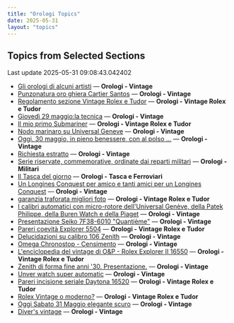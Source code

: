 ```yaml
---
title: "Orologi Topics"
date: 2025-05-31
layout: "topics"
---
```


## Topics from Selected Sections

Last update 2025-05-31 09:08:43.042402

- [Gli orologi di alcuni artisti](https://orologi.forumfree.it/?t=74548350) — **Orologi - Vintage**
- [Punzonatura oro ghiera  Cartier Santos](https://orologi.forumfree.it/?t=80708955) — **Orologi - Vintage**
- [Regolamento sezione Vintage Rolex e Tudor](https://orologi.forumfree.it/?t=80708675) — **Orologi - Vintage Rolex e Tudor**
- [Giovedì 29 maggio:la tecnica](https://orologi.forumfree.it/?t=80707220) — **Orologi - Vintage**
- [Il mio primo Submariner](https://orologi.forumfree.it/?t=80696857) — **Orologi - Vintage Rolex e Tudor**
- [Nodo marinaro su Universal Geneve](https://orologi.forumfree.it/?t=80708588) — **Orologi - Vintage**
- [Oggi, 30 maggio, in pieno benessere, con al polso ...](https://orologi.forumfree.it/?t=80708229) — **Orologi - Vintage**
- [Richiesta estratto](https://orologi.forumfree.it/?t=80708758) — **Orologi - Vintage**
- [Serie riservate, commemorative, ordinate dai reparti militari](https://orologi.forumfree.it/?t=70708713) — **Orologi - Militari**
- [Il Tasca del giorno](https://orologi.forumfree.it/?t=80702163) — **Orologi - Tasca e Ferroviari**
- [Un Longines Conquest per amico e tanti amici per un Longines Conquest](https://orologi.forumfree.it/?t=80703575) — **Orologi - Vintage**
- [garanzia traforata migliori foto](https://orologi.forumfree.it/?t=80708694) — **Orologi - Vintage Rolex e Tudor**
- [I calibri automatici con micro-rotore dell'Universal Genève, della Patek Philippe, della Buren Watch e della Piaget](https://orologi.forumfree.it/?t=80701756) — **Orologi - Vintage**
- [Presentazione Seiko 7F38-6010 "Quantième"](https://orologi.forumfree.it/?t=80706132) — **Orologi - Vintage**
- [Pareri coevità Explorer 5504](https://orologi.forumfree.it/?t=80708024) — **Orologi - Vintage Rolex e Tudor**
- [Delucidazioni su calibro 106 Zenith](https://orologi.forumfree.it/?t=79853097) — **Orologi - Vintage**
- [Omega Chronostop - Censimento](https://orologi.forumfree.it/?t=80707535) — **Orologi - Vintage**
- [L'enciclopedia del vintage di O&P - Rolex Explorer II 16550](https://orologi.forumfree.it/?t=80216784) — **Orologi - Vintage Rolex e Tudor**
- [Zenith di forma fine anni '30. Presentazione.](https://orologi.forumfree.it/?t=80707941) — **Orologi - Vintage**
- [Unver watch super automatic](https://orologi.forumfree.it/?t=77915493) — **Orologi - Vintage**
- [Pareri incisione seriale Daytona 16520](https://orologi.forumfree.it/?t=80706071) — **Orologi - Vintage Rolex e Tudor**
- [Rolex Vintage o moderno?](https://orologi.forumfree.it/?t=80552694) — **Orologi - Vintage Rolex e Tudor**
- [Oggi Sabato 31 Maggio elegante scuro](https://orologi.forumfree.it/?t=80708995) — **Orologi - Vintage**
- [Diver's vintage](https://orologi.forumfree.it/?t=71608461) — **Orologi - Vintage**
